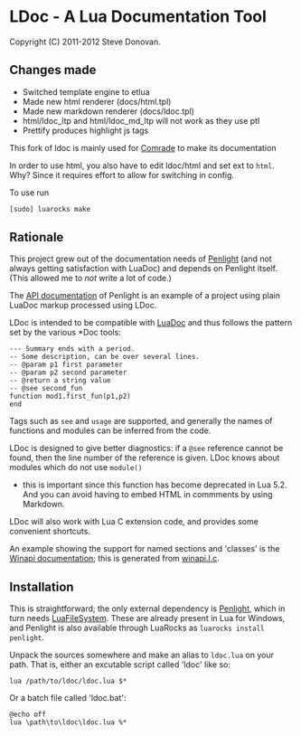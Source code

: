 # LDoc - A Lua Documentation Tool

Copyright (C) 2011-2012 Steve Donovan.

## Changes made

* Switched template engine to etlua
* Made new html renderer (docs/html.tpl)
* Made new markdown renderer (docs/ldoc.tpl)
* html/ldoc_ltp and html/ldoc_md_ltp will not work as they use ptl
* Prettify produces highlight js tags
  
This fork of ldoc is mainly used for [Comrade](https://github.com/comrade-project/Comrade/) to make its documentation

In order to use html, you also have to edit ldoc/html and set ext to `html`. Why? Since it requires effort to allow for switching in config.

To use run

```sh
[sudo] luarocks make
```

## Rationale

This project grew out of the documentation needs of
[Penlight](https://github.com/stevedonovan/Penlight) (and not always getting satisfaction
with LuaDoc) and depends on Penlight itself.(This allowed me to _not_ write a lot of code.)

The [API documentation](http://stevedonovan.github.com/Penlight/api/index.html) of Penlight
is an example of a project using plain LuaDoc markup processed using LDoc.

LDoc is intended to be compatible with [LuaDoc](http://keplerproject.github.io/luadoc/) and
thus follows the pattern set by the various *Doc tools:

    --- Summary ends with a period.
    -- Some description, can be over several lines.
    -- @param p1 first parameter
    -- @param p2 second parameter
    -- @return a string value
    -- @see second_fun
    function mod1.first_fun(p1,p2)
    end

Tags such as `see` and `usage` are supported, and generally the names of functions and
modules can be inferred from the code.

LDoc is designed to give better diagnostics: if a `@see` reference cannot be found, then the
line number of the reference is given.  LDoc knows about modules which do not use `module()`
- this is important since this function has become deprecated in Lua 5.2. And you can avoid
having to embed HTML in commments by using Markdown.

LDoc will also work with Lua C extension code, and provides some convenient shortcuts.

An example showing the support for named sections and 'classes' is the [Winapi
documentation](http://stevedonovan.github.com/winapi/api.html); this is generated from
[winapi.l.c](https://github.com/stevedonovan/winapi/blob/master/winapi.l.c).

## Installation

This is straightforward; the only external dependency is
[Penlight](https://github.com/stevedonovan/Penlight), which in turn needs
[LuaFileSystem](http://keplerproject.github.com/luafilesystem/). These are already present
in Lua for Windows, and Penlight is also available through LuaRocks as `luarocks install
penlight`.

Unpack the sources somewhere and make an alias to `ldoc.lua` on your path. That is, either
an excutable script called 'ldoc' like so:

    lua /path/to/ldoc/ldoc.lua $*

Or a batch file called 'ldoc.bat':

    @echo off
    lua \path\to\ldoc\ldoc.lua %*

